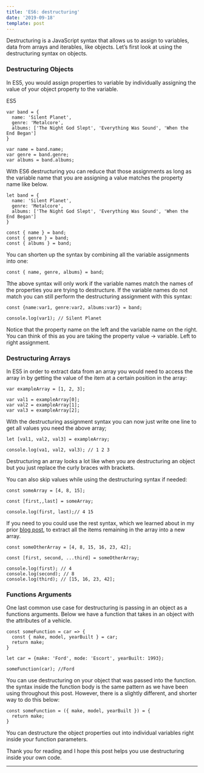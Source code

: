 ```yaml
---
title: 'ES6: destructuring'
date: '2019-09-18'
template: post
---
```


Destructuring is a JavaScript syntax that allows us to assign to variables, data from arrays and iterables, like objects. Let’s first look at using the destructuring syntax on objects.

### Destructuring Objects

In ES5, you would assign properties to variable by individually assigning the value of your object property to the variable.

ES5

```
var band = {
  name: 'Silent Planet',
  genre: 'Metalcore',
  albums: ['The Night God Slept', 'Everything Was Sound', 'When the End Began']
}

var name = band.name;
var genre = band.genre;
var albums = band.albums;
```

With ES6 destructuring you can reduce that those assignments as long as the variable name that you are assigning a value matches the property name like below.

```
let band = {
  name: 'Silent Planet',
  genre: 'Metalcore',
  albums: ['The Night God Slept', 'Everything Was Sound', 'When the End Began']
}

const { name } = band;
const { genre } = band;
const { albums } = band;
```

You can shorten up the syntax by combining all the variable assignments into one:

```
const { name, genre, albums} = band;
```

Tthe above syntax will only work if the variable names match the names of the properties you are trying to destructure. If the variable names do not match you can still perform the destructuring assignment with this syntax:

```
const {name:var1, genre:var2, albums:var3} = band;

console.log(var1); // Silent Planet
```

Notice that the property name on the left and the variable name on the right. You can think of this as you are taking the property value -> variable. Left to right assignment.

### Destructuring Arrays

In ES5 in order to extract data from an array you would need to access the array in by getting the value of the item at a certain position in the array:

```
var exampleArray = [1, 2, 3];

var val1 = exampleArray[0];
var val2 = exampleArray[1];
var val3 = exampleArray[2];
```

With the destructuring assignment syntax you can now just write one line to get all values you need the above array;

```
let [val1, val2, val3] = exampleArray;

console.log(va1, val2, val3); // 1 2 3
```

Destructuring an array looks a lot like when you are destructuring an object but you just replace the curly braces with brackets.

You can also skip values while using the destructuring syntax if needed:

```
const someArray = [4, 8, 15];

const [first,,last] = someArray;

console.log(first, last);// 4 15
```

If you need to you could use the rest syntax, which we learned about in my prior [blog post](https://dev.to/epicosity/es6-default-rest-and-spread-36ce), to extract all the items remaining in the array into a new array.

```
const someOtherArray = [4, 8, 15, 16, 23, 42];

const [first, second, ...third] = someOtherArray;

console.log(first); // 4
console.log(second); // 8
console.log(third); // [15, 16, 23, 42];
```

### Functions Arguments

One last common use case for destructuring is passing in an object as a functions arguments. Below we have a function that takes in an object with the attributes of a vehicle.

```
const someFunction = car => {
  const { make, model, yearBuilt } = car;
  return make;
} 

let car = {make: 'Ford', mode: 'Escort', yearBuilt: 1993};

someFunction(car); //Ford
```

You can use destructuring on your object that was passed into the function. the syntax inside the function body is the same pattern as we have been using throughout this post. However, there is a slightly different, and shorter way to do this below:

```
const someFunction = ({ make, model, yearBuilt }) = {
  return make;
}
```

You can destructure the object properties out into individual variables right inside your function parameters.

Thank you for reading and I hope this post helps you use destructuring inside your own code.

* * *
